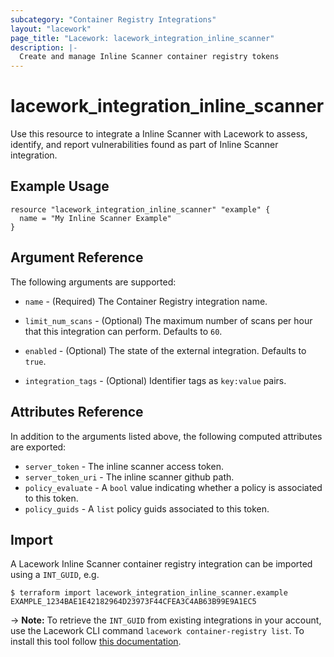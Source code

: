 ```yaml
---
subcategory: "Container Registry Integrations"
layout: "lacework"
page_title: "Lacework: lacework_integration_inline_scanner"
description: |-
  Create and manage Inline Scanner container registry tokens
---
```


# lacework\_integration\_inline\_scanner

Use this resource to integrate a Inline Scanner with Lacework to assess, identify,
and report vulnerabilities found as part of Inline Scanner integration.

## Example Usage

```hcl
resource "lacework_integration_inline_scanner" "example" {
  name = "My Inline Scanner Example"
}
```

## Argument Reference

The following arguments are supported:

* `name` - (Required) The Container Registry integration name.

* `limit_num_scans` - (Optional) The maximum number of scans per hour that this integration can perform. Defaults to `60`.
* `enabled` - (Optional) The state of the external integration. Defaults to `true`.
* `integration_tags` - (Optional) Identifier tags as `key:value` pairs.

## Attributes Reference

In addition to the arguments listed above, the following computed attributes are exported:

* `server_token` - The inline scanner access token.
* `server_token_uri` - The inline scanner github path.
* `policy_evaluate` - A `bool` value indicating whether a policy is associated to this token.
* `policy_guids` - A `list` policy guids associated to this token.

## Import

A Lacework Inline Scanner container registry integration can be imported using a `INT_GUID`, e.g.

```
$ terraform import lacework_integration_inline_scanner.example EXAMPLE_1234BAE1E42182964D23973F44CFEA3C4AB63B99E9A1EC5
```
-> **Note:** To retrieve the `INT_GUID` from existing integrations in your account, use the
	Lacework CLI command `lacework container-registry list`. To install this tool follow
	[this documentation](https://docs.lacework.com/cli/).
